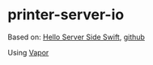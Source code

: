 # printer-server-io

Based on:
[Hello Server Side Swift](https://medium.com/@LogMaestro/server-side-swift-c965b7ebe6e7), [github](https://github.com/loganwright/swift-server-io)

Using [Vapor](https://github.com/vapor/vapor)

